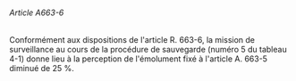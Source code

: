 ###### Article A663-6

Conformément aux dispositions de l'article R. 663-6, la mission de surveillance au cours de la procédure de sauvegarde (numéro 5 du tableau 4-1) donne lieu à la perception de l'émolument fixé à l'article A. 663-5 diminué de 25 %.

